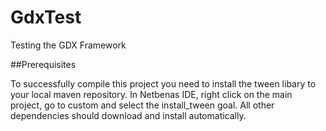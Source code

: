 GdxTest
=======

Testing the GDX Framework


##Prerequisites

To successfully compile this project you need to install the tween libary to your local maven repository. In Netbenas IDE, right click on the main project, go to custom and select the install_tween goal.
All other dependencies should download and install automatically. 
